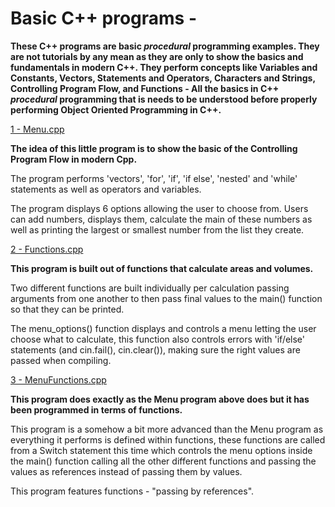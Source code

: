  Basic C++ programs -
=====================


**These C++ programs are basic *procedural* programming examples. They are not tutorials by any mean as they are only to show the basics and fundamentals in modern C++. They perform concepts like Variables and Constants, Vectors, Statements and Operators, Characters and Strings, Controlling Program Flow, and Functions - All the basics in C++ *procedural* programming that is needs to be understood before properly performing Object Oriented Programming in C++.**


[1 - Menu.cpp](https://github.com/dcoldeira/Cpp/blob/master/Menu.cpp)

**The idea of this little program is to show the basic of the Controlling Program Flow in modern Cpp.**

The program performs 'vectors', 'for', 'if', 'if else', 'nested' and 'while' statements as well as operators and variables.

The program displays 6 options allowing the user to choose from. Users can add numbers, displays them, calculate the main of these numbers as well as printing the largest or smallest number from the list they create.  

[2 - Functions.cpp](https://github.com/dcoldeira/Cpp/blob/master/Functions.cpp)

**This program is built out of functions that calculate areas and volumes.**

Two different functions are built individually per calculation passing arguments from one another to then pass final values to the main() function so that they can be printed.

The menu_options() function displays and controls a menu letting the user choose what to calculate, this function also controls errors with 'if/else' statements (and cin.fail(), cin.clear()), making sure the right values are passed when compiling.   

[3 - MenuFunctions.cpp](https://github.com/dcoldeira/Cpp/blob/master/MenuFunctions.cpp)

**This program does exactly as the Menu program above does but it has been programmed in terms of functions.**

This program is a somehow a bit more advanced than the Menu program as everything it performs is defined within functions, these functions are called from a Switch statement this time which controls the menu options inside the main() function calling all the other different functions and passing the values as references instead of passing them by values.

This program features functions - "passing by references".   
